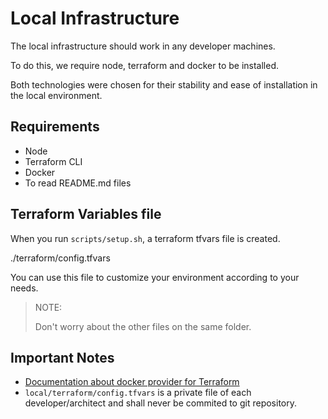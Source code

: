 # Local Infrastructure

The local infrastructure should work
in any developer machines.

To do this, we require
node, terraform and docker to be installed.

Both technologies were chosen for their
stability and ease of installation in the
local environment.

## Requirements

* Node
* Terraform CLI
* Docker
* To read README.md files

## Terraform Variables file

When you run `scripts/setup.sh`,
a terraform tfvars file is created.

./terraform/config.tfvars

You can use this file to customize
your environment according to your needs.

> NOTE:
> 
> Don't worry about the other files on the same folder.

<!--

 * @TODO_INFRA:
 *  Remove the extrafiles from there
 *  and put on a custom "generated" folder

The file `env/local/terraform/example.tfvars` should be copied into
`env/local/terraform/config.tfvars`.

This is usually done automatically by `scripts/setup.sh`.

---

Files for you to edit:

* `local/terraform/main.tf`
* `local/terraform/example.tfvars`
* `local/terraform/config.tfvars`
* `scripts/update-my-environment.sh`

> Please tell everyone when they need to update their environment.
> 
> And ask them to run `scripts/update-my-environment.sh`
> (that you should update too).

-->

## Important Notes

* [Documentation about docker provider for Terraform](https://registry.terraform.io/providers/kreuzwerker/docker/latest/docs)
* `local/terraform/config.tfvars` is a private file of each developer/architect and shall never be commited to git repository.
